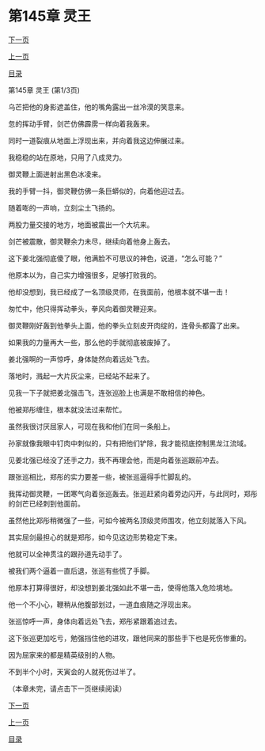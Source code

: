 <h1>第145章    灵王</h1>
            <div><p><a href="./0433_%E7%AC%AC145%E7%AB%A0_%E7%81%B5%E7%8E%8B.md">下一页</a></p><p><a href="./0431_%E7%AC%AC144%E7%AB%A0_%E4%BB%87%E4%BA%BA%E8%A7%81%E9%9D%A2.md">上一页</a></p><p><a href="../">目录</a></p></div>
            <div><p>第145章    灵王 (第1/3页)</p><p>乌芒把他的身影遮盖住，他的嘴角露出一丝冷漠的笑意来。</p><p>忽的挥动手臂，剑芒仿佛霹雳一样向着我轰来。</p><p>同时一道裂痕从地面上浮现出来，并向着我这边伸展过来。</p><p>我稳稳的站在原地，只用了八成灵力。</p><p>御灵鞭上面迸射出黑色冰凌来。</p><p>我的手臂一抖，御灵鞭仿佛一条巨蟒似的，向着他迎过去。</p><p>随着嘭的一声响，立刻尘土飞扬的。</p><p>两股力量交接的地方，地面被震出一个大坑来。</p><p>剑芒被震散，御灵鞭余力未尽，继续向着他身上轰去。</p><p>这下姜北强彻底傻了眼，他满脸不可思议的神色，说道，“怎么可能？”</p><p>他原本以为，自己实力增强很多，足够打败我的。</p><p>他却没想到，我已经成了一名顶级灵师，在我面前，他根本就不堪一击！</p><p>匆忙中，他只得挥动拳头，拳风向着御灵鞭迎来。</p><p>御灵鞭刚好轰到他拳头上面，他的拳头立刻皮开肉绽的，连骨头都露了出来。</p><p>如果我的力量再大一些，那么他的手就彻底被废掉了。</p><p>姜北强啊的一声惊呼，身体陡然向着远处飞去。</p><p>落地时，溅起一大片灰尘来，已经站不起来了。</p><p>见我一下子就把姜北强击飞，连张巡脸上也满是不敢相信的神色。</p><p>他被郑彤缠住，根本就没法过来帮忙。</p><p>虽然我很讨厌屈家人，可现在我和他们在同一条船上。</p><p>孙家就像我眼中钉肉中刺似的，只有把他们铲除，我才能彻底控制黑龙江流域。</p><p>见姜北强已经没了还手之力，我不再理会他，而是向着张巡跟前冲去。</p><p>跟张巡相比，郑彤的实力要差一些，被张巡逼得手忙脚乱的。</p><p>我挥动御灵鞭，一团寒气向着张巡轰去。张巡赶紧向着旁边闪开，与此同时，郑彤的剑芒已经刺到他面前。</p><p>虽然他比郑彤稍微强了一些，可如今被两名顶级灵师围攻，他立刻就落入下风。</p><p>其实屈剑最担心的就是郑彤，如今见这边形势稳定下来。</p><p>他就可以全神贯注的跟孙道先动手了。</p><p>被我们两个逼着一直后退，张巡有些慌了手脚。</p><p>他原本打算得很好，却没想到姜北强如此不堪一击，使得他落入危险境地。</p><p>他一个不小心，鞭稍从他腹部划过，一道血痕随之浮现出来。</p><p>张巡惊呼一声，身体向着远处飞去，郑彤紧跟着追过去。</p><p>这下张巡更加吃亏，勉强挡住他的进攻，跟他同来的那些手下也是死伤惨重的。</p><p>因为屈家来的都是精英级别的人物。</p><p>不到半个小时，天寅会的人就死伤过半了。</p><p>（本章未完，请点击下一页继续阅读）</p></div>
            <div><p><a href="./0433_%E7%AC%AC145%E7%AB%A0_%E7%81%B5%E7%8E%8B.md">下一页</a></p><p><a href="./0431_%E7%AC%AC144%E7%AB%A0_%E4%BB%87%E4%BA%BA%E8%A7%81%E9%9D%A2.md">上一页</a></p><p><a href="../">目录</a></p></div>